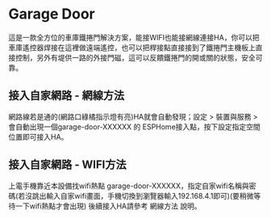 # Garage Door
這是一款全方位的車庫鐵捲門解決方案，能接WIFI也能接網線連接HA，你可以把車庫遙控器焊接在這裡做遠端遙控，也可以把桿接點直接接到了鐵捲門主機板上直接控制，另外有堤供一路的外接門磁，這可以反饋鐵捲門的開或關的狀態，安全可靠。

## 接入自家網路 - 網線方法

網路線若是通的(網路口綠橘指示燈有亮)HA就會自動發現；設定 > 裝置與服務 > 會自動出現一個garage-door-XXXXXX 的 ESPHome接入點，按下設定指定空間位置即可接入HA。

## 接入自家網路 - WIFI方法

上電手機靠近本設備找wifi熱點 garage-door-XXXXXX，指定自家wifi名稱與密碼(若沒跳出輸入自家wifi畫面，手機切換到瀏覽器輸入192.168.4.1即可)(要稍微等待一下wifi熱點才會出現) 後續接入HA請參考 網線方法 說明。
